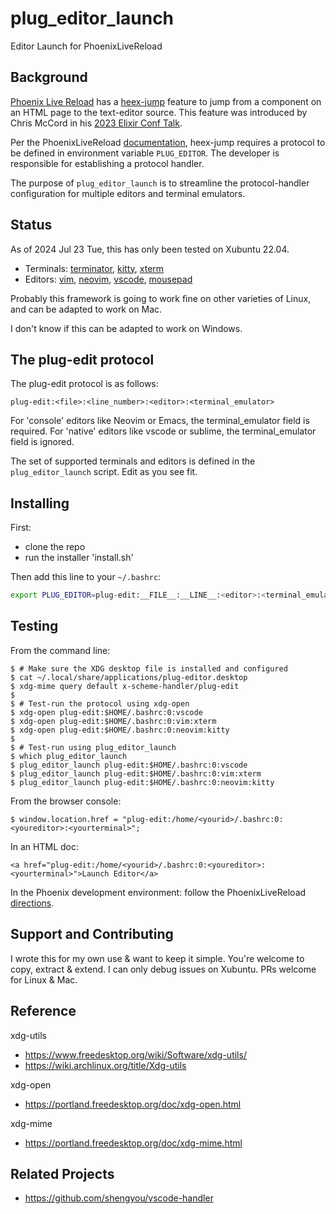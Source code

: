 # plug_editor_launch

Editor Launch for PhoenixLiveReload

## Background 

[Phoenix Live Reload][1] has a [heex-jump][2] feature to jump from a component
on an HTML page to the text-editor source. This feature was introduced by Chris
McCord in his [2023 Elixir Conf Talk][3].

Per the PhoenixLiveReload [documentation][2], heex-jump requires a protocol to
be defined in environment variable `PLUG_EDITOR`.  The developer is responsible
for establishing a protocol handler.

The purpose of `plug_editor_launch` is to streamline the protocol-handler
configuration for multiple editors and terminal emulators.

[1]: https://github.com/phoenixframework/phoenix_live_reload 
[2]: https://github.com/phoenixframework/phoenix_live_reload#jumping-to-heex-function-definitions 
[3]: https://www.youtube.com/watch?v=Ckgl9KO4E4M&t=1738s 

## Status

As of 2024 Jul 23 Tue, this has only been tested on Xubuntu 22.04.

- Terminals: [terminator][ttm], [kitty][tkt], [xterm][txt]
- Editors: [vim][evm], [neovim][env], [vscode][evs], [mousepad][emp]

Probably this framework is going to work fine on other varieties of Linux, and
can be adapted to work on Mac.  

I don't know if this can be adapted to work on Windows.

[ttm]: https://gnome-terminator.org 
[tkt]: https://sw.kovidgoyal.net/kitty 
[txt]: https://en.wikipedia.org/wiki/Xterm 
[evm]: https://www.vim.org/
[env]: https://neovim.io/ 
[evs]: https://code.visualstudio.com/ 
[emp]: https://en.wikipedia.org/wiki/Mousepad_(software) 

## The plug-edit protocol

The plug-edit protocol is as follows:

    plug-edit:<file>:<line_number>:<editor>:<terminal_emulator>

For 'console' editors like Neovim or Emacs, the terminal_emulator field is
required. For 'native' editors like vscode or sublime, the terminal_emulator
field is ignored.

The set of supported terminals and editors is defined in the
`plug_editor_launch` script.  Edit as you see fit.

## Installing 

First: 
- clone the repo 
- run the installer 'install.sh'

Then add this line to your `~/.bashrc`: 

```bash 
export PLUG_EDITOR=plug-edit:__FILE__:__LINE__:<editor>:<terminal_emulator>
```

## Testing 

From the command line: 

    $ # Make sure the XDG desktop file is installed and configured
    $ cat ~/.local/share/applications/plug-editor.desktop 
    $ xdg-mime query default x-scheme-handler/plug-edit 
    $
    $ # Test-run the protocol using xdg-open 
    $ xdg-open plug-edit:$HOME/.bashrc:0:vscode 
    $ xdg-open plug-edit:$HOME/.bashrc:0:vim:xterm 
    $ xdg-open plug-edit:$HOME/.bashrc:0:neovim:kitty 
    $
    $ # Test-run using plug_editor_launch
    $ which plug_editor_launch 
    $ plug_editor_launch plug-edit:$HOME/.bashrc:0:vscode 
    $ plug_editor_launch plug-edit:$HOME/.bashrc:0:vim:xterm 
    $ plug_editor_launch plug-edit:$HOME/.bashrc:0:neovim:kitty 

From the browser console: 

    $ window.location.href = "plug-edit:/home/<yourid>/.bashrc:0:<youreditor>:<yourterminal>";

In an HTML doc: 

    <a href="plug-edit:/home/<yourid>/.bashrc:0:<youreditor>:<yourterminal>">Launch Editor</a>

In the Phoenix development environment: follow the PhoenixLiveReload [directions][2].

## Support and Contributing

I wrote this for my own use & want to keep it simple.  You're welcome to copy,
extract & extend.  I can only debug issues on Xubuntu.  PRs welcome for Linux
& Mac.

## Reference 

xdg-utils 
- https://www.freedesktop.org/wiki/Software/xdg-utils/ 
- https://wiki.archlinux.org/title/Xdg-utils 

xdg-open 
- https://portland.freedesktop.org/doc/xdg-open.html 

xdg-mime 
- https://portland.freedesktop.org/doc/xdg-mime.html 

## Related Projects

- https://github.com/shengyou/vscode-handler

